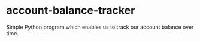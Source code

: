 # account-balance-tracker
Simple Python program which enables us to track our account balance over time.
